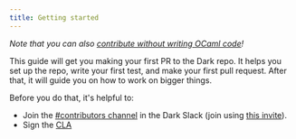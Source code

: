 ```yaml
---
title: Getting started
---
```


_Note that you can also [contribute without writing OCaml code](./if-you-dont-know-ocaml)!_

This guide will get you making your first PR to the Dark repo. It helps
you set up the repo, write your first test, and make your first pull request.
After that, it will guide you on how to work on bigger things.

Before you do that, it's helpful to:

- Join the [#contributors
  channel](https://darkcommunity.slack.com/archives/C014H6H6BB3) in the Dark
  Slack (join using [this invite](https://darklang.com/slack-invite)).
- Sign the [CLA](https://cla-assistant.io/darklang/cla)
